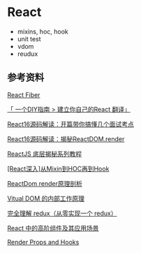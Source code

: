# React

* mixins, hoc, hook
* unit test
* vdom
* reudux

## 参考资料

[React Fiber](https://juejin.im/post/5ab7b3a2f265da2378403e57)

[「 一个DIY指南 > 建立你自己的React 翻译」](https://github.com/chinanf-boy/didact-explain)

[React16源码解读：开篇带你搞懂几个面试考点](https://github.com/qq591468061/xwfe/issues/11)

[React16源码解读：揭秘ReactDOM.render](https://www.lagou.com/lgeduarticle/90805.html)

[ReactJS 底层揭秘系列教程](https://zhuanlan.zhihu.com/p/30664826)

[[React深入]从Mixin到HOC再到Hook](https://juejin.im/post/5cad39b3f265da03502b1c0a)

[ReactDom render原理剖析](https://juejin.im/post/5ba20c63e51d450e5c475810)

[Vitual DOM 的内部工作原理](https://efe.baidu.com/blog/the-inner-workings-of-virtual-dom/)

[完全理解 redux（从零实现一个 redux）](https://github.com/brickspert/blog/issues/22#state)

[React 中的高阶组件及其应用场景](https://juejin.im/post/5c72b97de51d4545c66f75d5)

[Render Props and Hooks](https://juejin.im/post/5c9d7485e51d451ba13d9a93)
